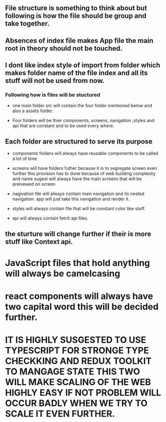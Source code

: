 ## File structure is something to think about but following is how the file should be group and take together.

## Absences of index file makes App file the main root in theory should not be touched.

## I dont like index style of import from folder which makes folder name of the file index and all its stuff will not be used from now.

### Following how is files will be stuctured

- one main folder src will contain the four folder mentioned below and also a assets folder.

- Four folders will be thier components, screens, navigation ,styles and api that are constant and to be used every where.

## Each folder are structured to serve its purpose

- components folders will always have reusable components to be called a lot of time

- screens will have folders futher because it is to segregate screen even further this provision has to done because of web building complexity and name sugest will always have the main screens that will be preivewed on screen

- nagivation file will always contain main navigation and its nested navigation. app will just take this navigation and render it.

- styles will always contain file that will be constant color like stuff.

- api will always contain fetch api files.

## the sturture will change further if their is more stuff like Context api.

# JavaScript files that hold anything will always be camelcasing

# react components will always have two capital word this will be decided further.

# IT IS HIGHLY SUSGESTED TO USE TYPESCRIPT FOR STRONGE TYPE CHECKKING AND REDUX TOOLKIT TO MANGAGE STATE THIS TWO WILL MAKE SCALING OF THE WEB HIGHLY EASY IF NOT PROBLEM WILL OCCUR BADLY WHEN WE TRY TO SCALE IT EVEN FURTHER.
